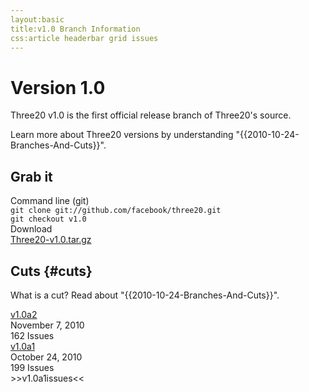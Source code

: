 ```yaml
---
layout:basic
title:v1.0 Branch Information
css:article headerbar grid issues
---
```


<div id="content">
<div class="fixed-width" markdown="1">

Version 1.0
===========

Three20 v1.0 is the first official release branch of Three20's source.

Learn more about Three20 versions by understanding "{{2010-10-24-Branches-And-Cuts}}".

Grab it
-------

<div class="grid">
  <div class="row right-border">
    <div class="col-2">Command line (git)
      <div class="subtext"><code>git clone git://github.com/facebook/three20.git</code></div>
      <div class="subtext"><code>git checkout v1.0</code></div>
    </div>
    <div class="col-2 no-right-border">Download
      <div class="subtext"><a href="http://github.com/facebook/three20/tarball/v1.0">Three20-v1.0.tar.gz</a></div>
    </div>
    <div class="clearfix"></div>
  </div>
</div>

Cuts {#cuts}
----

What is a cut? Read about "{{2010-10-24-Branches-And-Cuts}}".

<div class="grid">
  <div class="row"><a class="col-3" href="/roadmap/v1.0a2">v1.0a2</a><div class="col-3">November 7, 2010</div><div class="col-3">162 Issues</div><div class="clearfix"></div></div>
  <div class="row"><a class="col-3" href="/roadmap/v1.0a1">v1.0a1</a><div class="col-3">October 24, 2010</div><div class="col-3">199 Issues</div><div class="clearfix"></div></div>
</div>

<div>
>>v1.0a1issues<<
</div>

</div> <!-- .fixed-width -->
</div> <!-- #content -->
